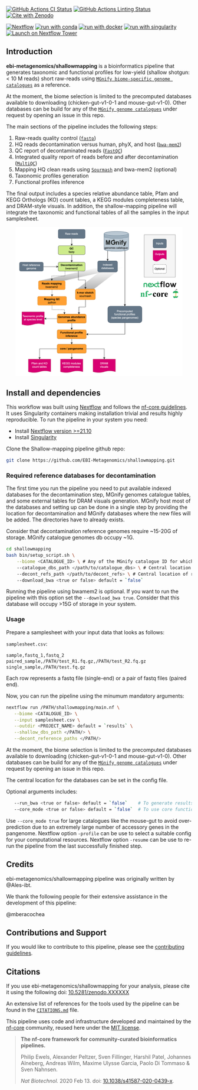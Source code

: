 [![GitHub Actions CI Status](https://github.com/ebi-metagenomics/shallowmapping/workflows/nf-core%20CI/badge.svg)](https://github.com/ebi-metagenomics/shallowmapping/actions?query=workflow%3A%22nf-core+CI%22)
[![GitHub Actions Linting Status](https://github.com/ebi-metagenomics/shallowmapping/workflows/nf-core%20linting/badge.svg)](https://github.com/ebi-metagenomics/shallowmapping/actions?query=workflow%3A%22nf-core+linting%22)[![Cite with Zenodo](http://img.shields.io/badge/DOI-10.5281/zenodo.XXXXXXX-1073c8?labelColor=000000)](https://doi.org/10.5281/zenodo.XXXXXXX)

[![Nextflow](https://img.shields.io/badge/nextflow%20DSL2-%E2%89%A523.04.0-23aa62.svg)](https://www.nextflow.io/)
[![run with conda](http://img.shields.io/badge/run%20with-conda-3EB049?labelColor=000000&logo=anaconda)](https://docs.conda.io/en/latest/)
[![run with docker](https://img.shields.io/badge/run%20with-docker-0db7ed?labelColor=000000&logo=docker)](https://www.docker.com/)
[![run with singularity](https://img.shields.io/badge/run%20with-singularity-1d355c.svg?labelColor=000000)](https://sylabs.io/docs/)
[![Launch on Nextflow Tower](https://img.shields.io/badge/Launch%20%F0%9F%9A%80-Nextflow%20Tower-%234256e7)](https://tower.nf/launch?pipeline=https://github.com/ebi-metagenomics/shallowmapping)

## Introduction

**ebi-metagenomics/shallowmapping** is a bioinformatics pipeline that generates taxonomic and functional profiles for low-yield (shallow shotgun: < 10 M reads) short raw-reads using [`MGnify biome-specific genome catalogues`](https://www.ebi.ac.uk/metagenomics/browse/genomes) as a reference. 

At the moment, the biome selection is limited to the precomputed databases available to downloading (chicken-gut-v1-0-1 and mouse-gut-v1-0). Other databases can be build for any of the [`MGnify genome catalogues`](https://www.ebi.ac.uk/metagenomics/browse/genomes) under request by opening an issue in this repo.

The main sections of the pipeline includes the following steps:
1. Raw-reads quality control ([`fastp`](https://github.com/OpenGene/fastp))
2. HQ reads decontamination versus human, phyX, and host ([`bwa-mem2`](https://github.com/bwa-mem2/bwa-mem2))
3. QC report of decontaminated reads ([`FastQC`](https://www.bioinformatics.babraham.ac.uk/projects/fastqc/))
4. Integrated quality report of reads before and after decontamination ([`MultiQC`](http://multiqc.info/))
5. Mapping HQ clean reads using [`Sourmash`](https://github.com/sourmash-bio/sourmash) and bwa-mem2 (optional)
6. Taxonomic profiles generation
7. Functional profiles inference

The final output includes a species relative abundance table, Pfam and KEGG Orthologs (KO) count tables, a KEGG modules completeness table, and DRAM-style visuals. In addition, the shallow-mapping pipeline will integrate the taxonomic and functional tables of all the samples in the input samplesheet.

<p align="center" width="100%">
   <img src="docs/images/workflow.png" width="90%"/>
</p>


## Install and dependencies

This workflow was built using [Nextflow](https://www.nextflow.io/) and follows the [nf-core guidelines](https://nf-co.re/docs/contributing/guidelines). It uses Singularity containers making installation trivial and results highly reproducible. To run the pipeline in your system you need:

- Install [Nextflow version >=21.10](https://www.nextflow.io/docs/latest/getstarted.html#installation)
- Install [Singularity](https://github.com/apptainer/singularity/blob/master/INSTALL.md)

Clone the Shallow-mapping pipeline github repo:

```bash
git clone https://github.com/EBI-Metagenomics/shallowmapping.git
```


### Required reference databases for decontamination

The first time you run the pipeline you need to put available indexed databases for the decontamination step, MGnify genomes catalogue tables, and some external tables for DRAM visuals generation. MGnify host most of the databases and setting up can be done in a single step by providing the location for decontamination and MGnify databases where the new files will be added. The directories have to already exists.

Consider that decontamination reference genomes require ~15-20G of storage. 
MGnify catalogue genomes db occupy ~1G.

```bash
cd shallowmapping
bash bin/setup_script.sh \
    --biome <CATALOGUE_ID> \ # Any of the MGnify catalogue ID for which databases are available
    --catalogue_dbs_path </path/to/catalogue_dbs> \ # Central location of shallow-mapping dbs. A directory with the biome name will be created
    --decont_refs_path </path/to/decont_refs> \ # Central location of reference genomes for decontamination. Other bwamem2 databases can exist there
    --download_bwa <true or false> default = `false`
```

Running the pipeline using bwamem2 is optional. If you want to run the pipeline with this option set the `--download_bwa true`. Consider that this database will occupy >15G of storage in your system.


### Usage

Prepare a samplesheet with your input data that looks as follows:

`samplesheet.csv`:

```csv
sample,fastq_1,fastq_2
paired_sample,/PATH/test_R1.fq.gz,/PATH/test_R2.fq.gz
single_sample,/PATH/test.fq.gz
```

Each row represents a fastq file (single-end) or a pair of fastq files (paired end).

Now, you can run the pipeline using the minumum mandatory arguments:

```bash
nextflow run /PATH/shallowmapping/main.nf \
   --biome <CATALOGUE_ID> \
   --input samplesheet.csv \
   --outdir <PROJECT_NAME> default = `results` \
   --shallow_dbs_path </PATH/> \
   --decont_reference_paths </PATH/>
```

At the moment, the biome selection is limited to the precomputed databases available to downloading (chicken-gut-v1-0-1 and mouse-gut-v1-0). Other databases can be build for any of the [`MGnify genome catalogues`](https://www.ebi.ac.uk/metagenomics/browse/genomes) under request by opening an issue in this repo.

The central location for the databases can be set in the config file.


Optional arguments includes:
```bash
   --run_bwa <true or false> default = `false`    # To generate results using bwamem2 besides sourmash
   --core_mode <true or false> default = `false`  # To use core functions instead of pangenome functions
```

Use `--core_mode true` for large catalogues like the mouse-gut to avoid over-prediction due to an extremely large number of accessory genes in the pangenome.
Nextflow option `-profile` can be use to select a suitable config for your computational resources.
Nextflow option `-resume` can be use to re-run the pipeline from the last successfully finished step. 


## Credits

ebi-metagenomics/shallowmapping pipeline was originally written by @Ales-ibt.

We thank the following people for their extensive assistance in the development of this pipeline:

@mberacochea


## Contributions and Support

If you would like to contribute to this pipeline, please see the [contributing guidelines](.github/CONTRIBUTING.md).

## Citations

If you use  ebi-metagenomics/shallowmapping for your analysis, please cite it using the following doi: [10.5281/zenodo.XXXXXX](https://doi.org/10.5281/zenodo.XXXXXX)

An extensive list of references for the tools used by the pipeline can be found in the [`CITATIONS.md`](CITATIONS.md) file.

This pipeline uses code and infrastructure developed and maintained by the [nf-core](https://nf-co.re) community, reused here under the [MIT license](https://github.com/nf-core/tools/blob/master/LICENSE).

> **The nf-core framework for community-curated bioinformatics pipelines.**
>
> Philip Ewels, Alexander Peltzer, Sven Fillinger, Harshil Patel, Johannes Alneberg, Andreas Wilm, Maxime Ulysse Garcia, Paolo Di Tommaso & Sven Nahnsen.
>
> _Nat Biotechnol._ 2020 Feb 13. doi: [10.1038/s41587-020-0439-x](https://dx.doi.org/10.1038/s41587-020-0439-x).
